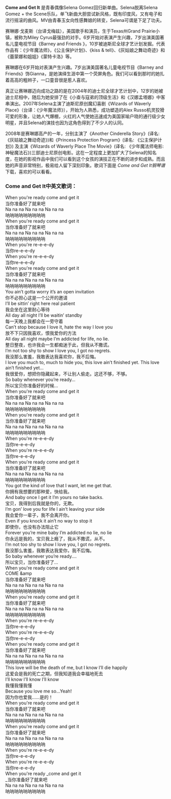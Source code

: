 

**Come and Get It** 是青春偶像Selena Gomez回归新单曲。Selena脱离Selena Gomez + the
Scene乐队，单飞新曲大胆尝试新风格，既有印度风，又有电子和流行摇滚的曲风。MV由青春玉女向性感舞娘的转变，Selena可谓是下足了功夫。

  

赛琳娜·戈麦斯（台译戈梅兹），美国歌手和演员，生于Texas州Grand Prairie小镇，被称为Miley
Cyrus最强劲的对手。6岁开始对表演产生兴趣，7岁出演美国著名儿童电视节目《Barney and Friends
》，10岁被迪斯尼全球才艺计划发掘。代表作品有：《少年魔法师》，《公主保护计划》、《kiss &
tell》、《灰姑娘之舞动奇迹》和《蕾蒙娜和姐姐》《蒙特卡洛》等。

  

赛琳娜在6岁开始对表演产生兴趣。7岁出演美国著名儿童电视节目《Barney and
Friends》饰Gianna，是她演绎生涯中第一个荧屏角色。我们可以看到那时的她扎着高高的粗辫子，一口童音很是惹人喜欢。

  

真正让赛琳娜迈向成功之路的是在2004年的迪士尼全球才艺计划中，12岁的她被迪士尼相中，随后为她安排了在《小查与寇弟的顶级生活》和《汉娜孟塔娜》中客串演出。2007年Selena主演了迪斯尼原创魔幻喜剧《Wizards
of Waverly Place》（台译：《少年魔法师》），开始为人熟悉，成功塑造的Alex
Russo机灵狡猾可爱的形象，让她人气爆棚，火红的人气使她迅速成为美国家喻户晓的通行级少女明星，并且Selena的演技也因为这角色得到了不少人的认同。

  

2008年是赛琳娜高产的一年，分别主演了《Another Cinderella Story》(译名: 《灰姑娘之舞动奇迹》)和《Princess
Protection Program》(译名: 《公主保护计划》) 及主演《Wizards of Waverly Place The Movie》(译名:
《少年魔法师电影:
神秘魔法石》)三部迪士尼原创电影。这在一定程度上更加扩大了Selena的知名度，在她的影视作品中我们可以看到这个女孩的演技正在不断的进步和成熟。而且她的声音非常特别，极易给人留下深刻印象。歌词下面是
_Come and Get It钢琴谱_ 下载，喜欢的可以看看。

### Come and Get It中英文歌词：

When you're ready come and get it  
当你准备好了就来吧  
Na na na Na na na Na na na  
呐呐呐呐呐呐呐呐呐  
When you're ready come and get it  
当你准备好了就来吧  
Na na na Na na na Na na na  
呐呐呐呐呐呐呐呐呐  
When you're re-e-e-dy  
当你re-e-e-dy  
When you're re-e-e-dy  
当你re-e-e-dy  
When you're ready come and get it  
当你准备好了就来吧  
Na na na Na na na Na na na  
呐呐呐呐呐呐呐呐呐  
You ain’t gotta worry it’s an open invitation  
你不必担心这是一个公开的邀请  
I’ll be sittin’ right here real patient  
我会坐在这里耐心等待  
All day all night I’ll be waitin’ standby  
每一天晚上我都会在一旁守着  
Can’t stop because I love it, hate the way I love you  
放不下只因我喜欢，恨我爱你的方法  
All day all night maybe I’m addicted for life, no lie.  
整日整夜，也许我会一生都痴迷于此，但我从不撒谎。  
I’m not too shy to show I love you, I got no regrets.  
我没那么害羞，我敢表达我喜欢你，我不后悔。  
I love you much to, much to hide you, this love ain’t finished yet. This love
ain’t finished yet…  
我很爱你，想把你隐藏起来，不让别人偷走。这还不够，不够。  
So baby whenever you’re ready…  
所以宝贝你准备好的时候…  
When you're ready come and get it  
当你准备好了就来吧  
Na na na Na na na Na na na  
呐呐呐呐呐呐呐呐呐  
When you're ready come and get it  
当你准备好了就来吧  
Na na na Na na na Na na na  
呐呐呐呐呐呐呐呐呐  
When you're re-e-e-dy  
当你re-e-e-dy  
When you're re-e-e-dy  
当你re-e-e-dy  
When you're ready come and get it  
当你准备好了就来吧  
Na na na Na na na Na na na  
呐呐呐呐呐呐呐呐呐  
You got the kind of love that I want, let me get that.  
你拥有我想要的那种爱，快给我。  
And baby once I get it I’m yours no take backs.  
宝贝，我得到后我就是你的，无欺。  
I’m gon’ love you for life I ain’t leaving your side  
我会爱你一辈子，我不会离开你。  
Even if you knock it ain’t no way to stop it  
即使你，也没有办法阻止它  
Forever you’re mine baby I’m addicted no lie, no lie  
你永远是我的，宝贝我上瘾了，我从不撒谎，从不。  
I’m not too shy to show I love you, I got no regrets.  
我没那么害羞，我敢表达我爱你，我不后悔。  
So baby whenever you’re ready….  
所以宝贝，当你准备好了…  
When you're ready come and get it  
COME &amp;amp  
当你准备好了就来吧  
Na na na Na na na Na na na  
呐呐呐呐呐呐呐呐呐  
When you're ready come and get it  
当你准备好了就来吧  
Na na na Na na na Na na na  
呐呐呐呐呐呐呐呐呐  
When you're re-e-e-dy  
当你re-e-e-dy  
When you're re-e-e-dy  
当你re-e-e-dy  
When you're ready come and get it  
当你准备好了就来吧  
Na na na Na na na Na na na  
呐呐呐呐呐呐呐呐呐  
This love will be the death of me, but I know I’ll die happily  
这爱会是我的死亡之期，但我知道我会幸福地死去  
I’ll know I’ll know I’ll know  
我懂我懂我懂  
Because you love me so…Yeah!  
因为你也爱我……是的！  
When you're ready come and get it  
当你准备好了就来吧  
Na na na Na na na Na na na  
呐呐呐呐呐呐呐呐呐  
When you're ready come and get it  
当你准备好了就来吧  
Na na na Na na na Na na na  
呐呐呐呐呐呐呐呐呐  
When you're re-e-e-dy  
当你re-e-e-dy  
When you're re-e-e-dy  
当你re-e-e-dy  
When you're ready _come and get it  
_当你准备好了就来吧  
Na na na Na na na Na na na  
呐呐呐呐呐呐呐呐呐

